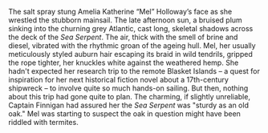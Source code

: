 The salt spray stung Amelia Katherine “Mel” Holloway’s face as she wrestled the stubborn mainsail.  The late afternoon sun, a bruised plum sinking into the churning grey Atlantic, cast long, skeletal shadows across the deck of the *Sea Serpent*.  The air, thick with the smell of brine and diesel, vibrated with the rhythmic groan of the ageing hull.  Mel, her usually meticulously styled auburn hair escaping its braid in wild tendrils, gripped the rope tighter, her knuckles white against the weathered hemp.  She hadn't expected her research trip to the remote Blasket Islands – a quest for inspiration for her next historical fiction novel about a 17th-century shipwreck – to involve quite so much hands-on sailing.  But then, nothing about this trip had gone quite to plan.  The charming, if slightly unreliable, Captain Finnigan had assured her the *Sea Serpent* was "sturdy as an old oak."  Mel was starting to suspect the oak in question might have been riddled with termites.
